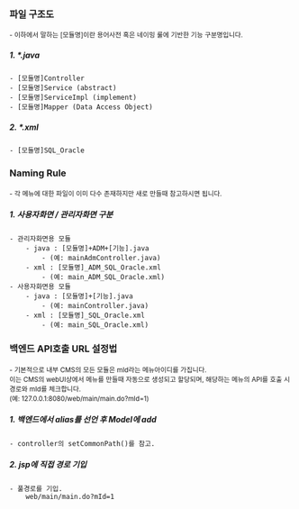 ### 파일 구조도
<sub>- 이하에서 말하는 [모듈명]이란 용어사전 혹은 네이밍 룰에 기반한 기능 구분명입니다. </sub>
##### 1. \*.java
	- [모듈명]Controller
	- [모듈명]Service (abstract)
	- [모듈명]ServiceImpl (implement)
	- [모듈명]Mapper (Data Access Object)
##### 2. \*.xml
	- [모듈명]SQL_Oracle


### Naming Rule
<sub>- 각 메뉴에 대한 파일이 이미 다수 존재하지만 새로 만들때 참고하시면 됩니다.</sub>

##### 1. 사용자화면 / 관리자화면 구분
	- 관리자화면용 모듈
		- java : [모듈명]+ADM+[기능].java 
			- (예: mainAdmController.java)
		- xml : [모듈명]_ADM_SQL_Oracle.xml
			- (예: main_ADM_SQL_Oracle.xml)
	- 사용자화면용 모듈
		- java : [모듈명]+[기능].java 
			- (예: mainController.java)
		- xml : [모듈명]_SQL_Oracle.xml
			- (예: main_SQL_Oracle.xml)


### 백엔드 API호출 URL 설정법
 <sub>- 기본적으로 내부 CMS의 모든 모듈은 mId라는 메뉴아이디를 가집니다. 
 <br>이는 CMS의 webUI상에서 메뉴를 만들때 자동으로 생성되고 할당되며, 해당하는 메뉴의 API를 호출 시 경로와 mId를 체크합니다.<br>
 (예: 127.0.0.1:8080/web/main/main.do?mId=1)</sub>
##### 1. 백엔드에서 alias를 선언 후 Model에 add
	- controller의 setCommonPath()를 참고.
##### 2. jsp에 직접 경로 기입
	- 풀경로를 기입.
	    web/main/main.do?mId=1 


